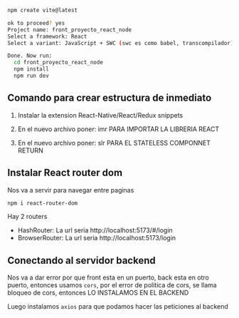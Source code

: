 ```bash
npm create vite@latest

ok to proceed? yes
Project name: front_proyecto_react_node
Select a framework: React
Select a variant: JavaScript + SWC (swc es como babel, transcompilador)

Done. Now run:
  cd front_proyecto_react_node
  npm install
  npm run dev
```

## Comando para crear estructura de inmediato
1. Instalar la extension React-Native/React/Redux snippets

2. En el nuevo archivo poner: imr PARA IMPORTAR LA LIBRERIA REACT

3. En el nuevo archivo poner: slr PARA EL STATELESS COMPONNET RETURN

## Instalar React router dom
Nos va a servir para navegar entre paginas
```bash
npm i react-router-dom
```

Hay 2 routers
* HashRouter: La url seria        http://localhost:5173/#/login
* BrowserRouter: La url seria     http://localhost:5173/login

## Conectando al servidor backend
Nos va a dar error por que front esta en un puerto, back esta en otro puerto, entonces usamos `cors`, por el error de politica de cors, se llama bloqueo de cors, entonces LO INSTALAMOS EN EL BACKEND

Luego  instalamos `axios` para que podamos hacer las peticiones al backend

